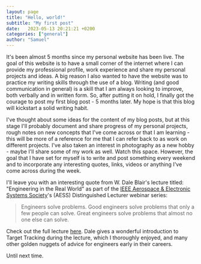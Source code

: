 ```yaml
---
layout: page
title: "Hello, world!"
subtitle: "My first post"
date:   2023-05-13 20:21:21 +0200
categories: ["general"]
author: "Samuel"
---
```


It's been almost 5 months since my personal website has been live. The goal of this website is to have a small corner of the internet where I can provide my professional profile, work experience and share my personal projects and ideas. A big reason I also wanted to have the website was to practice my writing skills through the use of a blog. Writing (and good communication in general) is a skill that I am always looking to improve, both verbally and in written form. So, after putting it on hold, I finally got the courage to post my first blog post - 5 months later. My hope is that this blog will kickstart a solid writing habit.

I've thought about some ideas for the content of my blog posts, but at this stage I'll probably document and share progress of my personal projects, rough notes on new concepts that I've come across or that I am learning - this will be more of a reference for me that I can refer back to as work on different projects. I've also taken an interest in photography as a new hobby - maybe I'll share some of my work as well. Watch this space. However, the goal that I have set for myself is to write and post something every weekend and to incorporate any interesting quotes, links, videos or anything I've come across during the week. 

I'll leave you with an interesting quote from W. Dale Blair's lecture titled: "Engineering in the Real World" as part of the [IEEE Aerospace & Electronic Systems Society](https://ieee-aess.org/educational-activities/distinguished-lecturers/virtual-distinguished-lecturer-library)'s (AESS) Distinguished Lecturer webinar series:

> Engineers solve problems. Good engineers solve problems that only a few people can solve. Great engineers solve problems that almost no one else can solve.

Check out the full lecture [here](https://ieee-aess.org/presentation/engineering-real-world). Dale gives a wonderful introduction to Target Tracking during the lecture, which I thoroughly enjoyed, and many other golden nuggets of advice for engineers early in their careers.

Until next time.

